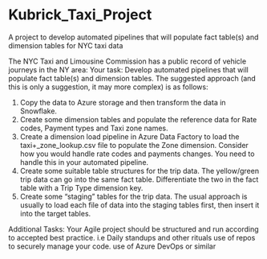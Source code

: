 # Kubrick_Taxi_Project
A project to develop automated pipelines that will populate fact table(s) and dimension tables for NYC taxi data

The NYC Taxi and Limousine Commission has a public record of vehicle journeys in the NY area:
Your task:
Develop automated pipelines that will populate fact table(s) and dimension tables.
The suggested approach (and this is only a suggestion, it may more complex) is as follows:
1. Copy the data to Azure storage and then transform the data in Snowflake.
2. Create some dimension tables and populate the reference data for Rate codes, Payment types and Taxi
zone names.
3. Create a dimension load pipeline in Azure Data Factory to load the taxi+_zone_lookup.csv file to
populate the Zone dimension. Consider how you would handle rate codes and payments changes. You
need to handle this in your automated pipeline.
4. Create some suitable table structures for the trip data. The yellow/green trip data can go into the same
fact table. Differentiate the two in the fact table with a Trip Type dimension key.
5. Create some “staging” tables for the trip data. The usual approach is usually to load each file of data
into the staging tables first, then insert it into the target tables.

Additional Tasks:
Your Agile project should be structured and run according to accepted best practice.
i.e
Daily standups and other rituals
use of repos to securely manage your code.
use of Azure DevOps or similar
